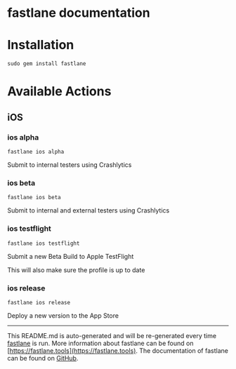 fastlane documentation
================
# Installation
```
sudo gem install fastlane
```
# Available Actions
## iOS
### ios alpha
```
fastlane ios alpha
```
Submit to internal testers using Crashlytics
### ios beta
```
fastlane ios beta
```
Submit to internal and external testers using Crashlytics
### ios testflight
```
fastlane ios testflight
```
Submit a new Beta Build to Apple TestFlight

This will also make sure the profile is up to date
### ios release
```
fastlane ios release
```
Deploy a new version to the App Store

----

This README.md is auto-generated and will be re-generated every time [fastlane](https://fastlane.tools) is run.
More information about fastlane can be found on [https://fastlane.tools](https://fastlane.tools).
The documentation of fastlane can be found on [GitHub](https://github.com/fastlane/fastlane/tree/master/fastlane).
